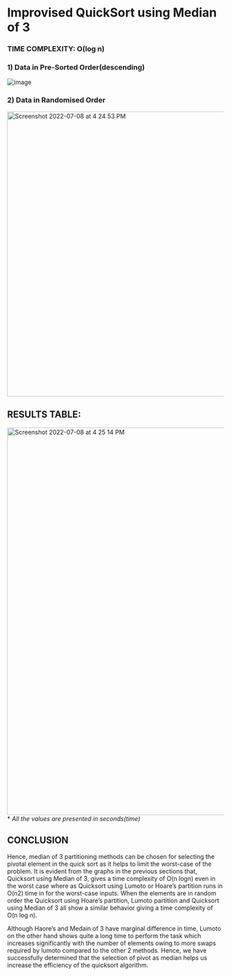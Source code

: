# Improvised QuickSort using Median of 3

### **TIME COMPLEXITY:** O(log n)

### 1) Data in Pre-Sorted Order(descending)
![image](https://user-images.githubusercontent.com/66678522/177980845-05d2330f-051c-4d0c-a8e3-d98e80927416.png)


### 2) Data in Randomised Order
<img width="662" alt="Screenshot 2022-07-08 at 4 24 53 PM" src="https://user-images.githubusercontent.com/66678522/177980909-189d2a64-3491-4b26-bc83-29dd00c62233.png">

## RESULTS TABLE: 

<img width="900" alt="Screenshot 2022-07-08 at 4 25 14 PM" src="https://user-images.githubusercontent.com/66678522/177980961-27e58e81-8f0f-40a8-849e-a4f1b4cc3a35.png">
* <i>All the values are presented in seconds(time)</i>

## CONCLUSION
Hence, median of 3 partitioning methods can be chosen for selecting the pivotal element in the quick sort as it helps to limit the worst-case of the problem. It is evident from the graphs in the previous sections that, Quicksort using Median of 3, gives a time complexity of O(n logn) even in the worst case where as Quicksort using Lumoto or Hoare’s partition runs in O(n2) time in for the worst-case inputs. When the elements are in random order the Quicksort using Hoare’s partition, Lumoto partition and Quicksort using Median of 3 all show a similar behavior giving a time complexity of O(n log n).

Although Haore’s and Medain of 3 have marginal difference in time, Lumoto on the other hand shows quite a long time to perform the task which increases significantly with the number of elements owing to more swaps required by lumoto compared to the other 2 methods. Hence, we have successfully determined that the selection of pivot as median helps us increase the efficiency of the quicksort algorithm.

